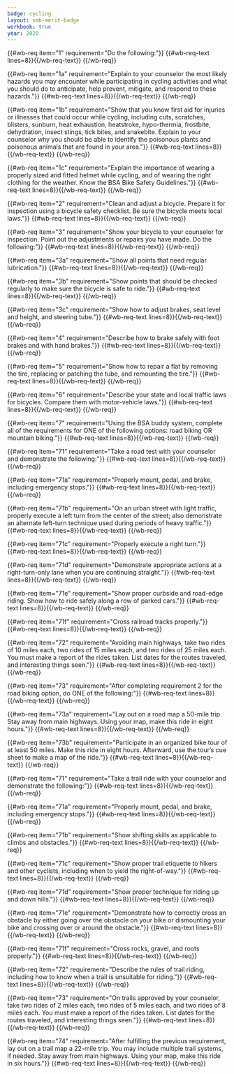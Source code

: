 ```yaml
---
badge: cycling
layout: smb-merit-badge
workbook: true
year: 2020
---
```



{{#wb-req item="1" requirement="Do the following:"}}
{{#wb-req-text lines=8}}{{/wb-req-text}}
{{/wb-req}}

{{#wb-req item="1a" requirement="Explain to your counselor the most likely hazards you may encounter while participating in cycling activities and what you should do to anticipate, help prevent, mitigate, and respond to these hazards."}}
{{#wb-req-text lines=8}}{{/wb-req-text}}
{{/wb-req}}

{{#wb-req item="1b" requirement="Show that you know first aid for injuries or illnesses that could occur while cycling, including cuts, scratches, blisters, sunburn, heat exhaustion, heatstroke, hypo-thermia, frostbite, dehydration, insect stings, tick bites, and snakebite. Explain to your counselor why you should be able to identify the poisonous plants and poisonous animals that are found in your area."}}
{{#wb-req-text lines=8}}{{/wb-req-text}}
{{/wb-req}}

{{#wb-req item="1c" requirement="Explain the importance of wearing a properly sized and fitted helmet while cycling, and of wearing the right clothing for the weather. Know the BSA Bike Safety Guidelines."}}
{{#wb-req-text lines=8}}{{/wb-req-text}}
{{/wb-req}}

{{#wb-req item="2" requirement="Clean and adjust a bicycle. Prepare it for inspection using a bicycle safety checklist. Be sure the bicycle meets local laws."}}
{{#wb-req-text lines=8}}{{/wb-req-text}}
{{/wb-req}}

{{#wb-req item="3" requirement="Show your bicycle to your counselor for inspection. Point out the adjustments or repairs you have made. Do the following:"}}
{{#wb-req-text lines=8}}{{/wb-req-text}}
{{/wb-req}}

{{#wb-req item="3a" requirement="Show all points that need regular lubrication."}}
{{#wb-req-text lines=8}}{{/wb-req-text}}
{{/wb-req}}

{{#wb-req item="3b" requirement="Show points that should be checked regularly to make sure the bicycle is safe to ride."}}
{{#wb-req-text lines=8}}{{/wb-req-text}}
{{/wb-req}}

{{#wb-req item="3c" requirement="Show how to adjust brakes, seat level and height, and steering tube."}}
{{#wb-req-text lines=8}}{{/wb-req-text}}
{{/wb-req}}

{{#wb-req item="4" requirement="Describe how to brake safely with foot brakes and with hand brakes."}}
{{#wb-req-text lines=8}}{{/wb-req-text}}
{{/wb-req}}

{{#wb-req item="5" requirement="Show how to repair a flat by removing the tire, replacing or patching the tube, and remounting the tire."}}
{{#wb-req-text lines=8}}{{/wb-req-text}}
{{/wb-req}}

{{#wb-req item="6" requirement="Describe your state and local traffic laws for bicycles. Compare them with motor-vehicle laws."}}
{{#wb-req-text lines=8}}{{/wb-req-text}}
{{/wb-req}}

{{#wb-req item="7" requirement="Using the BSA buddy system, complete all of the requirements for ONE of the following options: road biking OR mountain biking."}}
{{#wb-req-text lines=8}}{{/wb-req-text}}
{{/wb-req}}

{{#wb-req item="71" requirement="Take a road test with your counselor and demonstrate the following:"}}
{{#wb-req-text lines=8}}{{/wb-req-text}}
{{/wb-req}}

{{#wb-req item="71a" requirement="Properly mount, pedal, and brake, including emergency stops."}}
{{#wb-req-text lines=8}}{{/wb-req-text}}
{{/wb-req}}

{{#wb-req item="71b" requirement="On an urban street with light traffic, properly execute a left turn from the center of the street; also demonstrate an alternate left-turn technique used during periods of heavy traffic."}}
{{#wb-req-text lines=8}}{{/wb-req-text}}
{{/wb-req}}

{{#wb-req item="71c" requirement="Properly execute a right turn."}}
{{#wb-req-text lines=8}}{{/wb-req-text}}
{{/wb-req}}

{{#wb-req item="71d" requirement="Demonstrate appropriate actions at a right-turn-only lane when you are continuing straight."}}
{{#wb-req-text lines=8}}{{/wb-req-text}}
{{/wb-req}}

{{#wb-req item="71e" requirement="Show proper curbside and road-edge riding. Show how to ride safely along a row of parked cars."}}
{{#wb-req-text lines=8}}{{/wb-req-text}}
{{/wb-req}}

{{#wb-req item="71f" requirement="Cross railroad tracks properly."}}
{{#wb-req-text lines=8}}{{/wb-req-text}}
{{/wb-req}}

{{#wb-req item="72" requirement="Avoiding main highways, take two rides of 10 miles each, two rides of 15 miles each, and two rides of 25 miles each. You must make a report of the rides taken. List dates for the routes traveled, and interesting things seen."}}
{{#wb-req-text lines=8}}{{/wb-req-text}}
{{/wb-req}}

{{#wb-req item="73" requirement="After completing requirement 2 for the road biking option, do ONE of the following:"}}
{{#wb-req-text lines=8}}{{/wb-req-text}}
{{/wb-req}}

{{#wb-req item="73a" requirement="Lay out on a road map a 50-mile trip. Stay away from main highways. Using your map, make this ride in eight hours."}}
{{#wb-req-text lines=8}}{{/wb-req-text}}
{{/wb-req}}

{{#wb-req item="73b" requirement="Participate in an organized bike tour of at least 50 miles. Make this ride in eight hours. Afterward, use the tour’s cue sheet to make a map of the ride."}}
{{#wb-req-text lines=8}}{{/wb-req-text}}
{{/wb-req}}

{{#wb-req item="71" requirement="Take a trail ride with your counselor and demonstrate the following:"}}
{{#wb-req-text lines=8}}{{/wb-req-text}}
{{/wb-req}}

{{#wb-req item="71a" requirement="Properly mount, pedal, and brake, including emergency stops."}}
{{#wb-req-text lines=8}}{{/wb-req-text}}
{{/wb-req}}

{{#wb-req item="71b" requirement="Show shifting skills as applicable to climbs and obstacles."}}
{{#wb-req-text lines=8}}{{/wb-req-text}}
{{/wb-req}}

{{#wb-req item="71c" requirement="Show proper trail etiquette to hikers and other cyclists, including when to yield the right-of-way."}}
{{#wb-req-text lines=8}}{{/wb-req-text}}
{{/wb-req}}

{{#wb-req item="71d" requirement="Show proper technique for riding up and down hills."}}
{{#wb-req-text lines=8}}{{/wb-req-text}}
{{/wb-req}}

{{#wb-req item="71e" requirement="Demonstrate how to correctly cross an obstacle by either going over the obstacle on your bike or dismounting your bike and crossing over or around the obstacle."}}
{{#wb-req-text lines=8}}{{/wb-req-text}}
{{/wb-req}}

{{#wb-req item="71f" requirement="Cross rocks, gravel, and roots properly."}}
{{#wb-req-text lines=8}}{{/wb-req-text}}
{{/wb-req}}

{{#wb-req item="72" requirement="Describe the rules of trail riding, including how to know when a trail is unsuitable for riding."}}
{{#wb-req-text lines=8}}{{/wb-req-text}}
{{/wb-req}}

{{#wb-req item="73" requirement="On trails approved by your counselor, take two rides of 2 miles each, two rides of 5 miles each, and two rides of 8 miles each. You must make a report of the rides taken. List dates for the routes traveled, and interesting things seen."}}
{{#wb-req-text lines=8}}{{/wb-req-text}}
{{/wb-req}}

{{#wb-req item="74" requirement="After fulfilling the previous requirement, lay out on a trail map a 22-mile trip. You may include multiple trail systems, if needed. Stay away from main highways. Using your map, make this ride in six hours."}}
{{#wb-req-text lines=8}}{{/wb-req-text}}
{{/wb-req}}

